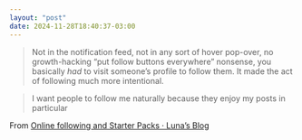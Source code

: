 ```yaml
---
layout: "post"
date: 2024-11-28T18:40:37-03:00
---
```


> Not in the notification feed, not in any sort of hover pop-over, no growth-hacking “put follow buttons everywhere” nonsense, you basically *had* to visit someone’s profile to follow them. It made the act of following much more intentional.

> I want people to follow me naturally because they enjoy my posts in particular

From [Online following and Starter Packs · Luna’s Blog](https://moonbase.lgbt/blog/online-following-starter-packs/)
